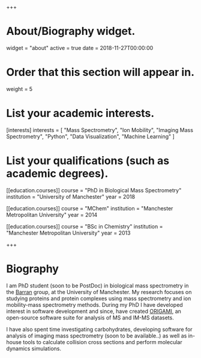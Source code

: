 +++
# About/Biography widget.
widget = "about"
active = true
date = 2018-11-27T00:00:00

# Order that this section will appear in.
weight = 5

# List your academic interests.
[interests]
  interests = [
    "Mass Spectrometry", "Ion Mobility", "Imaging Mass Spectrometry", "Python", "Data Visualization", "Machine Learning"
  ]

# List your qualifications (such as academic degrees).
[[education.courses]]
  course = "PhD in Biological Mass Spectrometry"
  institution = "University of Manchester"
  year = 2018

[[education.courses]]
  course = "MChem"
  institution = "Manchester Metropolitan University"
  year = 2014

[[education.courses]]
  course = "BSc in Chemistry"
  institution = "Manchester Metropolitan University"
  year = 2013
  
+++

# Biography

I am PhD student (soon to be PostDoc) in biological mass spectrometry in the [Barran](https://www.mbc.manchester.ac.uk/barrangroup/) group, at the University of Manchester. My research focuses on studying proteins and protein complexes using mass spectrometry and ion mobility-mass spectrometry methods. During my PhD I have developed interest in software development and since, have created [ORIGAMI](https://lukasz-migas.github.io/ORIGAMI/), an open-source software suite for analysis of MS and IM-MS datasets. 

I have also spent time investigating carbohydrates, developing software for analysis of imaging mass spectrometry (soon to be available..) as well as in-house tools to calculate collision cross sections and perform molecular dynamics simulations. 

